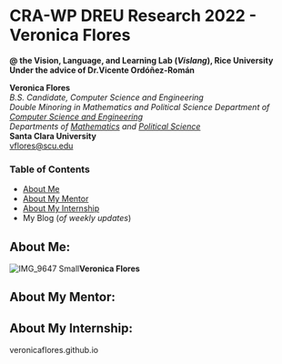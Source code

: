 # CRA-WP DREU Research 2022 - Veronica Flores     
**@ the Vision, Language, and Learning Lab (*Vislang*), Rice University   
Under the advice of Dr.Vicente Ordóñez-Román**

**Veronica Flores**   
*B.S. Candidate, Computer Science and Engineering  
Double Minoring in Mathematics and Political Science
Department of [Computer Science and Engineering](https://www.scu.edu/engineering/academic-programs/department-of-computer-engineering/)  
Departments of [Mathematics](https://www.scu.edu/cas/mathcs/) and [Political Science](https://www.scu.edu/cas/political-science/)*   
**Santa Clara University**   
vflores@scu.edu

### Table of Contents
- [About Me](https://github.com/veronicaflores/veronicaflores.github.io/edit/main/README.md#about-me)
- [About My Mentor](https://github.com/veronicaflores/veronicaflores.github.io/edit/main/README.md#about-my-mentor)
- [About My Internship](https://github.com/veronicaflores/veronicaflores.github.io/edit/main/README.md#about-my-internship)
- My Blog (*of weekly updates*)

## About Me:
![IMG_9647 Small](https://user-images.githubusercontent.com/52052151/176518499-f7f7fed8-6f6c-473b-93c9-863022fa1f2c.jpeg)**Veronica Flores**



## About My Mentor:

## About My Internship:

veronicaflores.github.io

